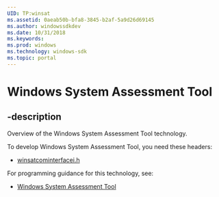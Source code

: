 ```yaml
---
UID: TP:winsat
ms.assetid: 0aeab50b-bfa8-3845-b2af-5a9d26d69145
ms.author: windowssdkdev
ms.date: 10/31/2018
ms.keywords: 
ms.prod: windows
ms.technology: windows-sdk
ms.topic: portal
---
```


# Windows System Assessment Tool

## -description

Overview of the Windows System Assessment Tool technology.

To develop Windows System Assessment Tool, you need these headers:

 * [winsatcominterfacei.h](../winsatcominterfacei/index.md)

For programming guidance for this technology, see:
* [Windows System Assessment Tool](/windows/desktop/winsat)

